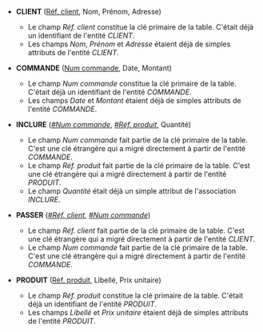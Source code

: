 - **CLIENT** (<ins>Réf. client</ins>, Nom, Prénom, Adresse)
  - Le champ _Réf. client_ constitue la clé primaire de la table. C'était déjà un identifiant de l'entité _CLIENT_.
  - Les champs _Nom_, _Prénom_ et _Adresse_ étaient déjà de simples attributs de l'entité _CLIENT_.

- **COMMANDE** (<ins>Num commande</ins>, Date, Montant)
  - Le champ _Num commande_ constitue la clé primaire de la table. C'était déjà un identifiant de l'entité _COMMANDE_.
  - Les champs _Date_ et _Montant_ étaient déjà de simples attributs de l'entité _COMMANDE_.

- **INCLURE** (<ins>_#Num commande_</ins>, <ins>_#Réf. produit_</ins>, Quantité)
  - Le champ _Num commande_ fait partie de la clé primaire de la table. C'est une clé étrangère qui a migré directement à partir de l'entité _COMMANDE_.
  - Le champ _Réf. produit_ fait partie de la clé primaire de la table. C'est une clé étrangère qui a migré directement à partir de l'entité _PRODUIT_.
  - Le champ _Quantité_ était déjà un simple attribut de l'association _INCLURE_.

- **PASSER** (<ins>_#Réf. client_</ins>, <ins>_#Num commande_</ins>)
  - Le champ _Réf. client_ fait partie de la clé primaire de la table. C'est une clé étrangère qui a migré directement à partir de l'entité _CLIENT_.
  - Le champ _Num commande_ fait partie de la clé primaire de la table. C'est une clé étrangère qui a migré directement à partir de l'entité _COMMANDE_.

- **PRODUIT** (<ins>Réf. produit</ins>, Libellé, Prix unitaire)
  - Le champ _Réf. produit_ constitue la clé primaire de la table. C'était déjà un identifiant de l'entité _PRODUIT_.
  - Les champs _Libellé_ et _Prix unitaire_ étaient déjà de simples attributs de l'entité _PRODUIT_.
